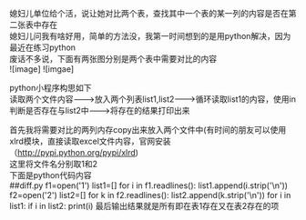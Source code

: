 媳妇儿单位给个活，说让她对比两个表，查找其中一个表的某一列的内容是否在第二张表中存在  
媳妇儿问我有啥好用，简单的方法没，我第一时间想到的是用python解决，因为最近在练习python  
废话不多说，下面有两张图分别是两个表中需要对比的内容  
![image]
![imgae]

python小程序构思如下  
读取两个文件内容--->放入两个列表list1,list2--->循环读取list1的内容，使用in判断是否存在与list2中--->将存在的结果打印出来  

首先我将需要对比的两列内存copy出来放入两个文件中(有时间的朋友可以使用xlrd模块，直接读取excel文件内容，官网安装（http://pypi.python.org/pypi/xlrd)  
这里将文件名分别取1和2  
下面是python代码内容  
##diff.py
f1=open('1')
list1=[]
for i in f1.readlines():
  list1.append(i.strip('\n'))
f2=open('2')
list2=[]
for k in f2.readlines():
  list2.append(k.strip('\n'))
for i in list1:
  if i in list2:
    print(i)
最后输出结果就是所有即在表1存在又在表2存在的项
